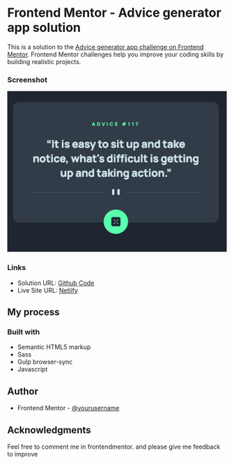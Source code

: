 # Frontend Mentor - Advice generator app solution

This is a solution to the [Advice generator app challenge on Frontend Mentor](https://www.frontendmentor.io/challenges/advice-generator-app-QdUG-13db). Frontend Mentor challenges help you improve your coding skills by building realistic projects.

### Screenshot

![](./images/advice-app.png)

### Links

- Solution URL: [Github Code](https://github.com/lastiwan89/fem-advice-generator-app)
- Live Site URL: [Netlify](https://your-live-site-url.com)

## My process

### Built with

- Semantic HTML5 markup
- Sass
- Gulp browser-sync
- Javascript

## Author

- Frontend Mentor - [@yourusername](https://www.frontendmentor.io/profile/lastiwan89)

## Acknowledgments

Feel free to comment me in frontendmentor. and please give me feedback to improve
